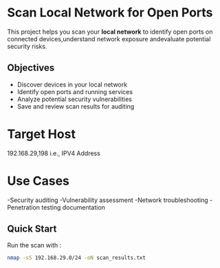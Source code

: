 #  Scan Local Network for Open Ports

This project helps you scan your **local network** to identify open ports on connected devices,understand network exposure andevaluate potential security risks.

## Objectives

- Discover devices in your local network
- Identify open ports and running services
- Analyze potential security vulnerabilities
- Save and review scan results for auditing


# Target Host
192.168.29,198 i.e., IPV4 Address

# Use Cases

-Security auditing
-Vulnerability assessment
-Network troubleshooting
-Penetration testing documentation

## Quick Start
Run the scan with :
```bash
nmap -sS 192.168.29.0/24 -oN scan_results.txt


